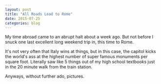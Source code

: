 ```yaml
---
layout: post
title: "All Roads Lead to Rome"
date: 2015-07-25
categories: blog
---
```


My time abroad came to an abrupt halt about a week ago.  But not before I snuck one last excellent long weekend trip in, this time to Rome.

It's not very often that Italy wins at things, but in this case, the capitol kicks the world's ass at the highest number of super famous monuments per square foot.  Literally saw like 5 things out of my high school textbooks just in the 20 minute walk from the train station.

Anyways, without further ado, pictures.